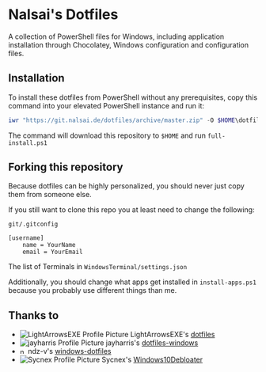 # Nalsai's Dotfiles

A collection of PowerShell files for Windows, including application installation through Chocolatey, Windows configuration and configuration files.

## Installation

To install these dotfiles from PowerShell without any prerequisites, copy this command into your elevated PowerShell instance and run it:

```ps1
iwr "https://git.nalsai.de/dotfiles/archive/master.zip" -O $HOME\dotfiles.zip; if($?){Expand-Archive $HOME\dotfiles.zip $HOME; rm $HOME\dotfiles.zip; rm $HOME\.dotfiles -r -ErrorA Ignore; rni $HOME\dotfiles-master $HOME\.dotfiles; Set-ExecutionPolicy RemoteSigned; iex $HOME\.dotfiles\full-install.ps1}
```

The command will download this repository to `$HOME` and run `full-install.ps1`

## Forking this repository

Because dotfiles can be highly personalized, you should never just copy them from someone else.

If you still want to clone this repo you at least need to change the following:

`git/.gitconfig`

```gitconfig
[username]
    name = YourName
    email = YourEmail
```

The list of Terminals in `WindowsTerminal/settings.json`

Additionally, you should change what apps get installed in `install-apps.ps1` because you probably use different things than me.

## Thanks to

- ![LightArrowsEXE Profile Picture](https://avatars.githubusercontent.com/LightArrowsEXE?s=12) LightArrowsEXE's [dotfiles](https://github.com/LightArrowsEXE/dotfiles)
- ![jayharris Profile Picture](https://avatars.githubusercontent.com/jayharris?s=12) jayharris's [dotfiles-windows](https://github.com/jayharris/dotfiles-windows)
- <img src="https://avatars.githubusercontent.com/ndz-v?s=12" width="12" alt="ndz-v"> ndz-v's [windows-dotfiles](https://github.com/ndz-v/windows-dotfiles)
- ![Sycnex Profile Picture](https://avatars.githubusercontent.com/Sycnex?s=12) Sycnex's [Windows10Debloater](https://github.com/Sycnex/Windows10Debloater)
